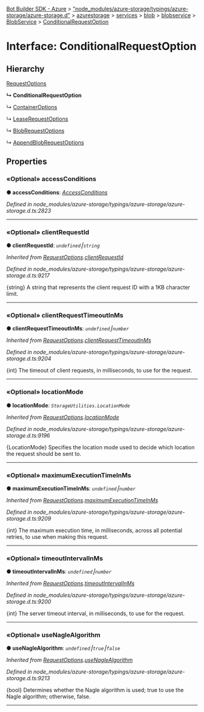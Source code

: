 [Bot Builder SDK - Azure](../README.md) > ["node_modules/azure-storage/typings/azure-storage/azure-storage.d"](../modules/_node_modules_azure_storage_typings_azure_storage_azure_storage_d_.md) > [azurestorage](../modules/_node_modules_azure_storage_typings_azure_storage_azure_storage_d_.azurestorage.md) > [services](../modules/_node_modules_azure_storage_typings_azure_storage_azure_storage_d_.azurestorage.services.md) > [blob](../modules/_node_modules_azure_storage_typings_azure_storage_azure_storage_d_.azurestorage.services.blob.md) > [blobservice](../modules/_node_modules_azure_storage_typings_azure_storage_azure_storage_d_.azurestorage.services.blob.blobservice.md) > [BlobService](../classes/_node_modules_azure_storage_typings_azure_storage_azure_storage_d_.azurestorage.services.blob.blobservice.blobservice.md) > [ConditionalRequestOption](../interfaces/_node_modules_azure_storage_typings_azure_storage_azure_storage_d_.azurestorage.services.blob.blobservice.blobservice.conditionalrequestoption.md)



# Interface: ConditionalRequestOption

## Hierarchy


 [RequestOptions](_node_modules_azure_storage_typings_azure_storage_azure_storage_d_.azurestorage.common.requestoptions.md)

**↳ ConditionalRequestOption**

↳  [ContainerOptions](_node_modules_azure_storage_typings_azure_storage_azure_storage_d_.azurestorage.services.blob.blobservice.blobservice.containeroptions.md)




↳  [LeaseRequestOptions](_node_modules_azure_storage_typings_azure_storage_azure_storage_d_.azurestorage.services.blob.blobservice.blobservice.leaserequestoptions.md)




↳  [BlobRequestOptions](_node_modules_azure_storage_typings_azure_storage_azure_storage_d_.azurestorage.services.blob.blobservice.blobservice.blobrequestoptions.md)




↳  [AppendBlobRequestOptions](_node_modules_azure_storage_typings_azure_storage_azure_storage_d_.azurestorage.services.blob.blobservice.blobservice.appendblobrequestoptions.md)











## Properties
<a id="accessconditions"></a>

### «Optional» accessConditions

**●  accessConditions**:  *[AccessConditions](_node_modules_azure_storage_typings_azure_storage_azure_storage_d_.azurestorage.accessconditions.md)* 

*Defined in node_modules/azure-storage/typings/azure-storage/azure-storage.d.ts:2823*





___

<a id="clientrequestid"></a>

### «Optional» clientRequestId

**●  clientRequestId**:  *`undefined`⎮`string`* 

*Inherited from [RequestOptions](_node_modules_azure_storage_typings_azure_storage_azure_storage_d_.azurestorage.common.requestoptions.md).[clientRequestId](_node_modules_azure_storage_typings_azure_storage_azure_storage_d_.azurestorage.common.requestoptions.md#clientrequestid)*

*Defined in node_modules/azure-storage/typings/azure-storage/azure-storage.d.ts:9217*



{string} A string that represents the client request ID with a 1KB character limit.




___

<a id="clientrequesttimeoutinms"></a>

### «Optional» clientRequestTimeoutInMs

**●  clientRequestTimeoutInMs**:  *`undefined`⎮`number`* 

*Inherited from [RequestOptions](_node_modules_azure_storage_typings_azure_storage_azure_storage_d_.azurestorage.common.requestoptions.md).[clientRequestTimeoutInMs](_node_modules_azure_storage_typings_azure_storage_azure_storage_d_.azurestorage.common.requestoptions.md#clientrequesttimeoutinms)*

*Defined in node_modules/azure-storage/typings/azure-storage/azure-storage.d.ts:9204*



{int} The timeout of client requests, in milliseconds, to use for the request.




___

<a id="locationmode"></a>

### «Optional» locationMode

**●  locationMode**:  *`StorageUtilities.LocationMode`* 

*Inherited from [RequestOptions](_node_modules_azure_storage_typings_azure_storage_azure_storage_d_.azurestorage.common.requestoptions.md).[locationMode](_node_modules_azure_storage_typings_azure_storage_azure_storage_d_.azurestorage.common.requestoptions.md#locationmode)*

*Defined in node_modules/azure-storage/typings/azure-storage/azure-storage.d.ts:9196*



{LocationMode} Specifies the location mode used to decide which location the request should be sent to.




___

<a id="maximumexecutiontimeinms"></a>

### «Optional» maximumExecutionTimeInMs

**●  maximumExecutionTimeInMs**:  *`undefined`⎮`number`* 

*Inherited from [RequestOptions](_node_modules_azure_storage_typings_azure_storage_azure_storage_d_.azurestorage.common.requestoptions.md).[maximumExecutionTimeInMs](_node_modules_azure_storage_typings_azure_storage_azure_storage_d_.azurestorage.common.requestoptions.md#maximumexecutiontimeinms)*

*Defined in node_modules/azure-storage/typings/azure-storage/azure-storage.d.ts:9209*



{int} The maximum execution time, in milliseconds, across all potential retries, to use when making this request.




___

<a id="timeoutintervalinms"></a>

### «Optional» timeoutIntervalInMs

**●  timeoutIntervalInMs**:  *`undefined`⎮`number`* 

*Inherited from [RequestOptions](_node_modules_azure_storage_typings_azure_storage_azure_storage_d_.azurestorage.common.requestoptions.md).[timeoutIntervalInMs](_node_modules_azure_storage_typings_azure_storage_azure_storage_d_.azurestorage.common.requestoptions.md#timeoutintervalinms)*

*Defined in node_modules/azure-storage/typings/azure-storage/azure-storage.d.ts:9200*



{int} The server timeout interval, in milliseconds, to use for the request.




___

<a id="usenaglealgorithm"></a>

### «Optional» useNagleAlgorithm

**●  useNagleAlgorithm**:  *`undefined`⎮`true`⎮`false`* 

*Inherited from [RequestOptions](_node_modules_azure_storage_typings_azure_storage_azure_storage_d_.azurestorage.common.requestoptions.md).[useNagleAlgorithm](_node_modules_azure_storage_typings_azure_storage_azure_storage_d_.azurestorage.common.requestoptions.md#usenaglealgorithm)*

*Defined in node_modules/azure-storage/typings/azure-storage/azure-storage.d.ts:9213*



{bool} Determines whether the Nagle algorithm is used; true to use the Nagle algorithm; otherwise, false.




___


